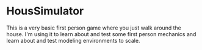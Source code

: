 # HousSimulator
This is a very basic first person game where you just walk around the house.  I'm using it to learn about and test some first person mechanics and learn about and test modeling environments to scale.
